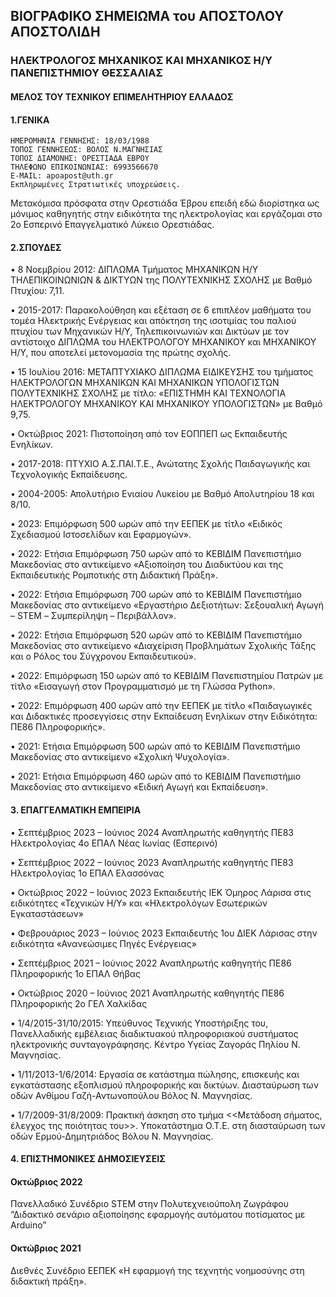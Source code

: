 ## ΒΙΟΓΡΑΦΙΚΟ ΣΗΜΕΙΩΜΑ του ΑΠΟΣΤΟΛΟΥ ΑΠΟΣΤΟΛΙΔΗ

### ΗΛΕΚΤΡΟΛΟΓΟΣ ΜΗΧΑΝΙΚΟΣ ΚΑΙ ΜΗΧΑΝΙΚΟΣ Η/Υ ΠΑΝΕΠΙΣΤΗΜΙΟΥ ΘΕΣΣΑΛΙΑΣ                                      
#### ΜΕΛΟΣ ΤΟΥ ΤΕΧΝΙΚΟΥ ΕΠΙΜΕΛΗΤΗΡΙΟΥ ΕΛΛΑΔΟΣ

#### 1.ΓΕΝΙΚΑ
    ΗΜΕΡΟΜΗΝΙΑ ΓΕΝΝΗΣΗΣ: 18/03/1988
    ΤΟΠΟΣ ΓΕΝΝΗΣΕΩΣ: ΒΟΛΟΣ Ν.ΜΑΓΝΗΣΙΑΣ
    ΤΟΠΟΣ ΔΙΑΜΟΝΗΣ: ΟΡΕΣΤΙΑΔΑ ΕΒΡΟΥ
    ΤΗΛΕΦΩΝΟ ΕΠΙΚΟΙΝΩΝΙΑΣ: 6993566670
    E-MAIL: apoapost@uth.gr
    Εκπληρωμένες Στρατιωτικές υποχρεώσεις.

Μετακόμισα πρόσφατα στην Ορεστιάδα Έβρου επειδή εδώ διορίστηκα ως μόνιμος καθηγητής στην ειδικότητα της ηλεκτρολογίας και εργάζομαι στο 2ο Εσπερινό Επαγγελματικό Λύκειο Ορεστιάδας.


#### 2.ΣΠΟΥΔΕΣ

•	8 Νοεμβρίου 2012: ΔΙΠΛΩΜΑ Τμήματος ΜΗΧΑΝΙΚΩΝ Η/Υ ΤΗΛΕΠΙΚΟΙΝΩΝΙΩΝ & ΔΙΚΤΥΩΝ της ΠΟΛΥΤΕΧΝΙΚΗΣ ΣΧΟΛΗΣ με Βαθμό Πτυχίου: 7,11.

•	2015-2017: Παρακολούθηση και εξέταση σε 6 επιπλέον μαθήματα του τομέα Ηλεκτρικής Ενέργειας και απόκτηση της ισοτιμίας του παλιού πτυχίου των Μηχανικών Η/Υ, Τηλεπικοινωνιών και Δικτύων με τον αντίστοιχο ΔΙΠΛΩΜΑ του ΗΛΕΚΤΡΟΛΟΓΟΥ ΜΗΧΑΝΙΚΟΥ και ΜΗΧΑΝΙΚΟΥ Η/Υ, που αποτελεί μετονομασία της πρώτης σχολής.

•	15 Ιουλίου 2016: ΜΕΤΑΠΤΥΧΙΑΚΟ ΔΙΠΛΩΜΑ ΕΙΔΙΚΕΥΣΗΣ του τμήματος ΗΛΕΚΤΡΟΛΟΓΩΝ ΜΗΧΑΝΙΚΩΝ ΚΑΙ ΜΗΧΑΝΙΚΩΝ ΥΠΟΛΟΓΙΣΤΩΝ ΠΟΛΥΤΕΧΝΙΚΗΣ ΣΧΟΛΗΣ με τίτλο: «ΕΠΙΣΤΗΜΗ ΚΑΙ ΤΕΧΝΟΛΟΓΙΑ ΗΛΕΚΤΡΟΛΟΓΟΥ ΜΗΧΑΝΙΚΟΥ ΚΑΙ ΜΗΧΑΝΙΚΟΥ ΥΠΟΛΟΓΙΣΤΩΝ» με Βαθμό 9,75.

•	Οκτώβριος 2021: Πιστοποίηση από τον ΕΟΠΠΕΠ ως Εκπαιδευτής Ενηλίκων.

•	2017-2018: ΠΤΥΧΙΟ Α.Σ.ΠΑΙ.Τ.Ε., Ανώτατης Σχολής Παιδαγωγικής και Τεχνολογικής Εκπαίδευσης.

•	2004-2005: Απολυτήριο Ενιαίου Λυκείου με Βαθμό Απολυτηρίου 18 και 8/10.

•	2023: Επιμόρφωση 500 ωρών από την ΕΕΠΕΚ με τίτλο «Ειδικός Σχεδιασμού Ιστοσελίδων και Εφαρμογών».

•	2022: Ετήσια Επιμόρφωση 750 ωρών από το ΚΕΒΙΔΙΜ Πανεπιστήμιο Μακεδονίας στο αντικείμενο «Αξιοποίηση του Διαδικτύου και της Εκπαιδευτικής Ρομποτικής στη Διδακτική Πράξη».

•	2022: Ετήσια Επιμόρφωση 700 ωρών από το ΚΕΒΙΔΙΜ Πανεπιστήμιο Μακεδονίας στο αντικείμενο «Εργαστήριο Δεξιοτήτων: Σεξουαλική Αγωγή – STEM – Συμπερίληψη – Περιβάλλον».

•	2022: Ετήσια Επιμόρφωση 520 ωρών από το ΚΕΒΙΔΙΜ Πανεπιστήμιο Μακεδονίας στο αντικείμενο «Διαχείριση Προβλημάτων Σχολικής Τάξης και ο Ρόλος του Σύγχρονου Εκπαιδευτικού».

•	2022: Επιμόρφωση 150 ωρών από το ΚΕΒΙΔΙΜ Πανεπιστημίου Πατρών με τίτλο «Εισαγωγή στον Προγραμματισμό με τη Γλώσσα Python».

•	2022: Επιμόρφωση 400 ωρών από την ΕΕΠΕΚ με τίτλο «Παιδαγωγικές και Διδακτικές προσεγγίσεις στην Εκπαίδευση Ενηλίκων στην Ειδικότητα: ΠΕ86 Πληροφορικής».

•	2021: Ετήσια Επιμόρφωση 500 ωρών από το ΚΕΒΙΔΙΜ Πανεπιστήμιο Μακεδονίας στο αντικείμενο «Σχολική Ψυχολογία».

•	2021: Ετήσια Επιμόρφωση 460 ωρών από το ΚΕΒΙΔΙΜ Πανεπιστήμιο Μακεδονίας στο αντικείμενο «Ειδική Αγωγή και Εκπαίδευση».



#### 3. ΕΠΑΓΓΕΛΜΑΤΙΚΗ ΕΜΠΕΙΡΙΑ

•	Σεπτέμβριος 2023 – Ιούνιος 2024
Αναπληρωτής καθηγητής ΠΕ83 Ηλεκτρολογίας 4ο ΕΠΑΛ Νέας Ιωνίας (Εσπερινό)

•	Σεπτέμβριος 2022 – Ιούνιος 2023
Αναπληρωτής καθηγητής ΠΕ83 Ηλεκτρολογίας 1ο ΕΠΑΛ Ελασσόνας

•	Οκτώβριος 2022 – Ιούνιος 2023
Εκπαιδευτής ΙΕΚ Όμηρος Λάρισα στις ειδικότητες «Τεχνικών Η/Υ» και «Ηλεκτρολόγων Εσωτερικών Εγκαταστάσεων»

•	Φεβρουάριος 2023 – Ιούνιος 2023
Εκπαιδευτής 1ου ΔΙΕΚ Λάρισας στην ειδικότητα «Ανανεώσιμες Πηγές Ενέργειας»

•	Σεπτέμβριος 2021 – Ιούνιος 2022
Αναπληρωτής καθηγητής ΠΕ86 Πληροφορικής 1ο ΕΠΑΛ Θήβας

•	Οκτώβριος 2020 – Ιούνιος 2021
Αναπληρωτής καθηγητής ΠΕ86 Πληροφορικής 2ο ΓΕΛ Χαλκίδας

•	1/4/2015-31/10/2015:
Υπεύθυνος Τεχνικής Υποστήριξης του, Πανελλαδικής εμβέλειας διαδικτυακού πληροφοριακού συστήματος ηλεκτρονικής συνταγογράφησης.
Κέντρο Υγείας Ζαγοράς Πηλίου Ν. Μαγνησίας.

•	1/11/2013-1/6/2014:
Εργασία σε κατάστημα πώλησης, επισκευής και εγκατάστασης εξοπλισμού πληροφορικής και δικτύων. Διασταύρωση των οδών Ανθίμου Γαζή-Αντωνοπούλου Βόλος Ν. Μαγνησίας.

•	1/7/2009-31/8/2009:
Πρακτική άσκηση στο τμήμα <<Μετάδοση σήματος, έλεγχος της ποιότητας του>>. Υποκατάστημα Ο.Τ.Ε. στη διασταύρωση των οδών Ερμού-Δημητριάδος Βόλου Ν. Μαγνησίας.
    
#### 4. ΕΠΙΣΤΗΜΟΝΙΚΕΣ ΔΗΜΟΣΙΕΥΣΕΙΣ

#### Οκτώβριος 2022
Πανελλαδικό Συνέδριο STEM στην Πολυτεχνειούπολη Ζωγράφου
“Διδακτικό σενάριο αξιοποίησης εφαρμογής αυτόματου ποτίσματος με Arduino”

#### Οκτώβριος 2021
Διεθνές Συνέδριο ΕΕΠΕΚ «Η εφαρμογή της τεχνητής νοημοσύνης στη διδακτική πράξη».
